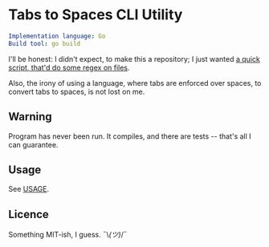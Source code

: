 # Tabs to Spaces CLI Utility

```yaml
Implementation language: Go
Build tool: go build
```

I'll be honest: I didn't expect, to make this a repository;
I just wanted [a quick script, that'd do some regex on files](tabstospaces.ps1).

Also, the irony of using a language, where tabs are enforced over spaces, to
convert tabs to spaces, is not lost on me.

## Warning

Program has never been run.
It compiles, and there are tests -- that's all I can guarantee.

## Usage

See [USAGE](USAGE).

## Licence

Something MIT-ish, I guess. ¯\\_(ツ)_/¯
